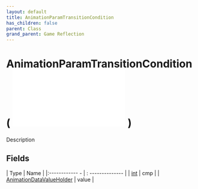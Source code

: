 ```yaml
---
layout: default
title: AnimationParamTransitionCondition
has_children: false
parent: Class
grand_parent: Game Reflection
---
```

# AnimationParamTransitionCondition( ![ AnimationParamTransitionConditionBase ](game-reflection/classes/animation_param_transition_condition_base.md) )
Description 

## Fields
| Type | Name |
|:------------ - | : -------------- |
| [int](game-reflection/enums/int.md) | cmp |
| [AnimationDataValueHolder](game-reflection/components/animation_data_value_holder.md) | value |
